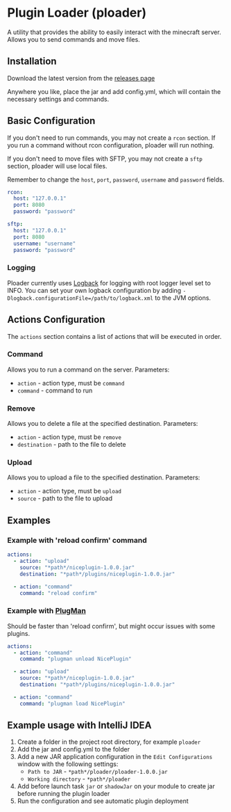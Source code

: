 # Plugin Loader (ploader)

A utility that provides the ability to easily interact with the minecraft server. Allows you to send commands and move
files.

## Installation

Download the latest version from the [releases page](https://github.com/NikDeKur/ploader/releases)

Anywhere you like, place the jar and add config.yml, which will contain the necessary settings and commands.

## Basic Configuration

If you don't need to run commands, you may not create a `rcon` section.
If you run a command without rcon configuration, ploader will run nothing.

If you don't need to move files with SFTP, you may not create a `sftp` section, ploader will use local files.

Remember to change the `host`, `port`, `password`, `username` and `password` fields.

```yaml
rcon:
  host: "127.0.0.1"
  port: 8080
  password: "password"

sftp:
  host: "127.0.0.1"
  port: 8080
  username: "username"
  password: "password"
```

### Logging

Ploader currently uses [Logback](https://logback.qos.ch/) for logging with root logger level set to INFO.
You can set your own logback configuration
by adding `-Dlogback.configurationFile=/path/to/logback.xml` to the JVM options.

## Actions Configuration

The `actions` section contains a list of actions that will be executed in order.

### Command

Allows you to run a command on the server.
Parameters:

- `action` - action type, must be `command`
- `command` - command to run

### Remove

Allows you to delete a file at the specified destination.
Parameters:

- `action` - action type, must be `remove`
- `destination` - path to the file to delete

### Upload

Allows you to upload a file to the specified destination.
Parameters:

- `action` - action type, must be `upload`
- `source` - path to the file to upload

## Examples

### Example with 'reload confirm' command

```yaml
actions:
  - action: "upload"
    source: "*path*/niceplugin-1.0.0.jar"
    destination: "*path*/plugins/niceplugin-1.0.0.jar"

  - action: "command"
    command: "reload confirm"
```

### Example with [PlugMan](https://www.spigotmc.org/resources/plugmanx.88135/)

Should be faster than 'reload confirm', but might occur issues with some plugins.

```yaml
actions:
  - action: "command"
    command: "plugman unload NicePlugin"

  - action: "upload"
    source: "*path*/niceplugin-1.0.0.jar"
    destination: "*path*/plugins/niceplugin-1.0.0.jar"

  - action: "command"
    command: "plugman load NicePlugin"
```

## Example usage with IntelliJ IDEA

1. Create a folder in the project root directory, for example `ploader`
2. Add the jar and config.yml to the folder
3. Add a new JAR application configuration in the `Edit Configurations` window with the following settings:
    - `Path to JAR` - `*path*/ploader/ploader-1.0.0.jar`
    - `Working directory` - `*path*/ploader`
4. Add before launch task `jar` or `shadowJar` on your module to create jar before running the plugin loader
5. Run the configuration and see automatic plugin deployment